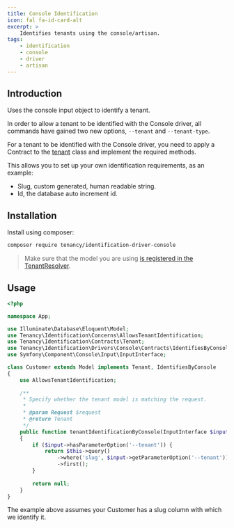 ```yaml
---
title: Console Identification
icon: fal fa-id-card-alt
excerpt: >
    Identifies tenants using the console/artisan.
tags:
    - identification
    - console
    - driver
    - artisan
---
```


## Introduction

Uses the console input object to identify a tenant. 

In order to allow a tenant to be identified with the Console driver, all
commands have gained two new options, `--tenant` and `--tenant-type`.

For a tenant to be identified with the Console driver, you
need to apply a Contract to the [tenant][what-is-a-tenant] class and implement the required
methods.

This allows you to set up your own identification requirements, as an example:
* Slug, custom generated, human readable string.
* Id, the database auto increment id.

## Installation
Install using composer:

```bash
composer require tenancy/identification-driver-console
```
> Make sure that the model you are using [is registered in the TenantResolver](identification-general).

## Usage

```php
<?php

namespace App;

use Illuminate\Database\Eloquent\Model;
use Tenancy\Identification\Concerns\AllowsTenantIdentification;
use Tenancy\Identification\Contracts\Tenant;
use Tenancy\Identification\Drivers\Console\Contracts\IdentifiesByConsole;
use Symfony\Component\Console\Input\InputInterface;

class Customer extends Model implements Tenant, IdentifiesByConsole
{
    use AllowsTenantIdentification;
  
    /**
     * Specify whether the tenant model is matching the request.
     *
     * @param Request $request
     * @return Tenant
     */
    public function tenantIdentificationByConsole(InputInterface $input): ?Tenant
    {
        if ($input->hasParameterOption('--tenant')) {
            return $this->query()
                ->where('slug', $input->getParameterOption('--tenant'))
                ->first();
        }
        
        return null;
    }
}
```

The example above assumes your Customer has a slug column with which we identify it.

[what-is-a-tenant]: what-is-a-tenant
